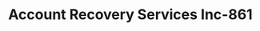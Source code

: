 ---
f_zip-code: 61111
f_state-code: IL
title: Account Recovery Services Inc-861
f_phone: 815-639-9300
f_city-only: Loves Park
f_address: 5183 Harlem Road Suite 7 Loves Park
f_location-unique-id: '861'
slug: account-recovery-services-inc-861
updated-on: '2024-05-30T13:46:58.046Z'
created-on: '2024-05-30T13:36:59.803Z'
published-on: '2024-05-30T13:54:32.469Z'
f_city-state: cms/city/loves-park-il.md
f_company: cms/company/account-recovery-services-inc.md
f_state: cms/state/illinois.md
layout: '[payday-loan].html'
tags: payday-loan
---